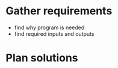 # Gather requirements

- find why program is needed
- find required inputs and outputs

# Plan solutions